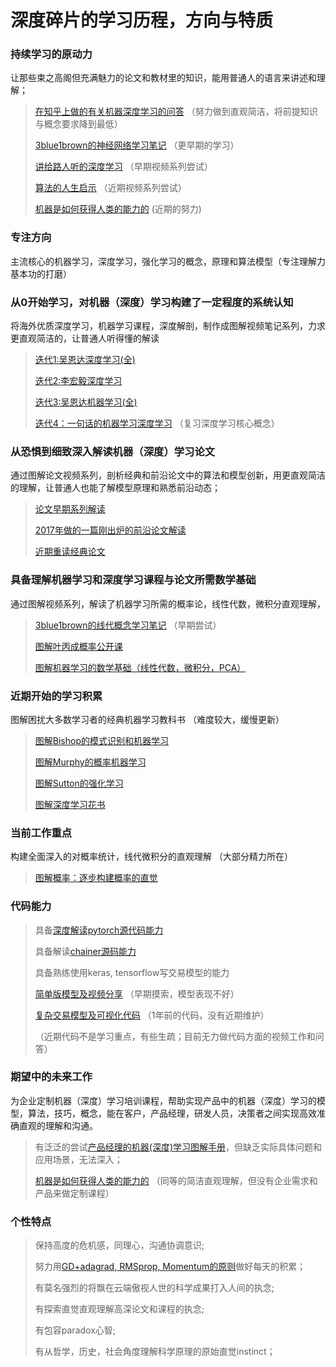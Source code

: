 # 深度碎片的学习历程，方向与特质



### 持续学习的原动力

让那些束之高阁但充满魅力的论文和教材里的知识，能用普通人的语言来讲述和理解；

> [在知乎上做的有关机器深度学习的问答](https://www.zhihu.com/people/shendusuipian/answers) （努力做到直观简洁，将前提知识与概念要求降到最低）
>
> [3blue1brown的神经网络学习笔记](https://zhuanlan.zhihu.com/p/31610304) （更早期的学习）
>
> [讲给路人听的深度学习](https://zhuanlan.zhihu.com/c_164834731) （早期视频系列尝试）
>
> [算法的人生启示](https://zhuanlan.zhihu.com/c_186658192) （近期视频系列尝试）
>
> [机器是如何获得人类的能力的](https://www.bilibili.com/video/av23972551/) (近期的努力)



### 专注方向

主流核心的机器学习，深度学习，强化学习的概念，原理和算法模型（专注理解力基本功的打磨）



### 从0开始学习，对机器（深度）学习构建了一定程度的系统认知

将海外优质深度学习，机器学习课程，深度解剖，制作成图解视频笔记系列，力求更直观简洁的，让普通人听得懂的解读

> [迭代1:吴恩达深度学习(全)](https://zhuanlan.zhihu.com/c_125766243)
>
> [迭代2:李宏毅深度学习](https://zhuanlan.zhihu.com/c_170327360)
>
> [迭代3:吴恩达机器学习(全)](https://zhuanlan.zhihu.com/c_171761254)
>
> [迭代4：一句话的机器学习深度学习](https://zhuanlan.zhihu.com/c_183710782) （复习深度学习核心概念） 



### 从恐惧到细致深入解读机器（深度）学习论文

通过图解论文视频系列，剖析经典和前沿论文中的算法和模型创新，用更直观简洁的理解，让普通人也能了解模型原理和熟悉前沿动态；

> [论文早期系列解读](https://zhuanlan.zhihu.com/p/30900244)
>
> [2017年做的一篇刚出炉的前沿论文解读](https://zhuanlan.zhihu.com/p/31401390) 
>
> [近期重读经典论文](https://zhuanlan.zhihu.com/c_170572456) 



### 具备理解机器学习和深度学习课程与论文所需数学基础

通过图解视频系列，解读了机器学习所需的概率论，线性代数，微积分直观理解，

> [3blue1brown的线代概念学习笔记](https://zhuanlan.zhihu.com/p/32580897) （早期尝试）
>
> [图解叶丙成概率公开课](https://www.bilibili.com/video/av19511740/) 
>
> [图解机器学习的数学基础（线性代数，微积分，PCA）](https://www.bilibili.com/video/av21562345/)



### 近期开始的学习积累

 图解困扰大多数学习者的经典机器学习教科书 （难度较大，缓慢更新）

> [图解Bishop的模式识别和机器学习](https://www.bilibili.com/video/av23315701/?spm_id_from=333.23.home_video_list.2)
>
> [图解Murphy的概率机器学习](https://www.bilibili.com/video/av23323837/?spm_id_from=333.23.home_video_list.1)
>
> [图解Sutton的强化学习](https://www.bilibili.com/video/av22165205/)
>
> [图解深度学习花书](https://zhuanlan.zhihu.com/c_172262754) 



### 当前工作重点

构建全面深入的对概率统计，线代微积分的直观理解 （大部分精力所在）

> [图解概率：逐步构建概率的直觉](https://www.bilibili.com/video/av23922698/) 



### 代码能力

> 具备[深度解读pytorch源代码能力](https://zhuanlan.zhihu.com/p/29916596)
>
> 具备解读[chainer源码能力](https://zhuanlan.zhihu.com/p/31017975)
>
> 具备熟练使用keras, tensorflow写交易模型的能力
>
> [简单版模型及视频分享](https://zhuanlan.zhihu.com/p/29211289) （早期摸索，模型表现不好）
>
> [复杂交易模型及可视化代码](https://github.com/EmbraceLife/LIE/tree/master/my_utils) （1年前的代码，没有近期维护）
>
> （近期代码不是学习重点，有些生疏；目前无力做代码方面的视频工作和问答）



### 期望中的未来工作

为企业定制机器（深度）学习培训课程，帮助实现产品中的机器（深度）学习的模型，算法，技巧，概念，能在客户，产品经理，研发人员，决策者之间实现高效准确直观的理解和沟通。

> 有泛泛的尝试[产品经理的机器(深度)学习图解手册](https://www.bilibili.com/video/av22365322/)，但缺乏实际具体问题和应用场景，无法深入；
>
> [机器是如何获得人类的能力的](https://www.bilibili.com/video/av23972551/) （同等的简洁直观理解，但没有企业需求和产品来做定制课程）



### 个性特点

> 保持高度的危机感，同理心，沟通协调意识; 
>
> 努力用[GD+adagrad, RMSprop, Momentum的原则](https://www.bilibili.com/video/av20381986/?p=68)做好每天的积累； 
>
> 有莫名强烈的将飘在云端傲视人世的科学成果打入人间的执念; 
>
> 有探索直觉直观理解高深论文和课程的执念; 
>
> 有包容paradox心智; 
>
> 有从哲学，历史，社会角度理解科学原理的原始直觉instinct；